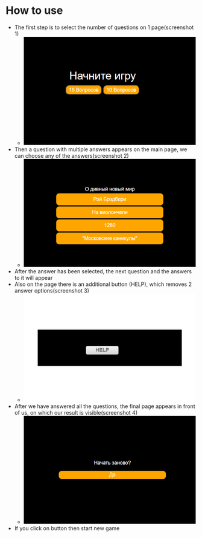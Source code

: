 
# How to use

* The first step is to select the number of questions on 1 page(screenshot 1)
  * ![Image alt](https://github.com/Overlord-12/GameMillionare-MVC-/raw/master/GameMillionare(MVC)/Image/MainPAge.png)
* Then a question with multiple answers appears on the main page, we can choose any of the answers(screenshot 2)
  * ![Image alt](https://github.com/Overlord-12/GameMillionare-MVC-/raw/master/GameMillionare(MVC)/Image/QuestionPage.png)
* After the answer has been selected, the next question and the answers to it will appear
* Also on the page there is an additional button (HELP), which removes 2 answer options(screenshot 3)
  * ![Image alt](https://github.com/Overlord-12/GameMillionare-MVC-/raw/master/GameMillionare(MVC)/Image/HelpButton.png)
* After we have answered all the questions, the final page appears in front of us, on which our result is visible(screenshot 4)
  * ![Image alt](https://github.com/Overlord-12/GameMillionare-MVC-/raw/master/GameMillionare(MVC)/Image/EndPage.png)
* If you click on button then start new game
